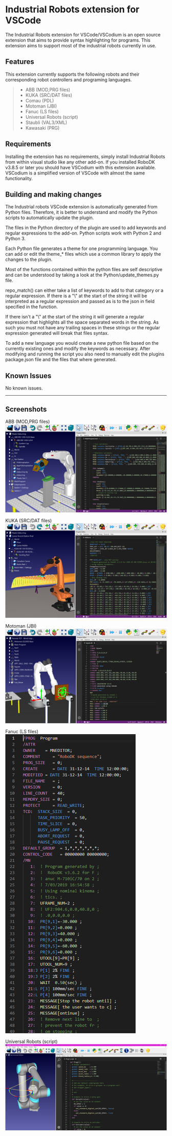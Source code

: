 # Industrial Robots extension for VSCode

The Industrial Robots extension for VSCode/VSCodium is an open source extension that aims to provide syntax highlighting for programs. This extension aims to support most of the industrial robots currently in use.

## Features

This extension currently supports the following robots and their corresponding robot controllers and programing languages.
> - ABB (MOD,PRG files)
> - KUKA (SRC/DAT files)
> - Comau (PDL)
> - Motoman (JBI)
> - Fanuc (LS files)
> - Universal Robots (script)
> - Staubli (VAL3/XML)
> - Kawasaki (PRG)

## Requirements

Installing the extension has no requirements, simply install Industrial Robots from within visual studio like any other add-on.
If you installed RoboDK v3.8.5 or later you should have VSCodium with this extension available. VSCodium is a simplified version of VSCode with almost the same functionality.

## Building and making changes

The Industrial robots VSCode extension is automatically generated from Python files. Therefore, it is better to understand and modify the Python scripts to automatically update the plugin.

The files in the Python directory of the plugin are used to add keywords and regular expressions to the add-on. Python scripts work with Python 2 and Python 3. 

Each Python file generates a theme for one programming language. You can add or edit the theme_* files which use a common library to apply the changes to the plugin.

Most of the functions contained within the python files are self descriptive and can be understood by taking a look at the Python/update_themes.py file.

repo_match() can either take a list of keywords to add to that category or a regular expression. If there is a "\\" at the start of the string it will be interpreted as a regular expression and passed as is to the json in field specified in the function.

If there isn't a "\\" at the start of the string it will generate a regular expression that highlights all the space separated words in the string. As such you must not have any trailing spaces in these strings or the regular expression generated will break that files syntax.

To add a new language you would create a new python file based on the currently existing ones and modify the keywords as necessary. After modifying and running the script you also need to manually edit the plugins package.json file and the files that where generated.

## Known Issues

No known issues.

-----------------------------------------------------------------------------------------------------------

## Screenshots

ABB (MOD,PRG files)
![ABB](/screenshots/ABB.png)

KUKA (SRC/DAT files)
![KUKA](/screenshots/KUKA.png)

Motoman (JBI)
![Motoman](/screenshots/Motoman.png)

Fanuc (LS files)
![Fanuc](/screenshots/Fanuc.png)

Universal Robots (script)
![Universal Robots](/screenshots/UR.png)

